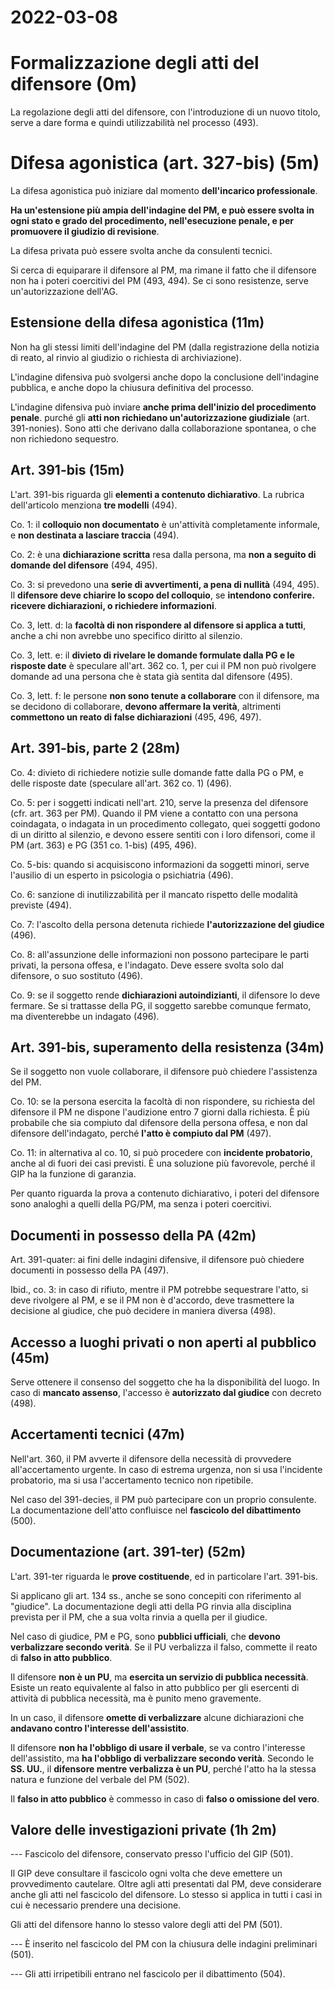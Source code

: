 # 2022-03-08

<!-- vim:set spelllang=it: -->
# Formalizzazione degli atti del difensore (0m)

La regolazione degli atti del difensore, con l'introduzione di un nuovo titolo, serve a dare forma e quindi utilizzabilità nel processo (493).

# Difesa agonistica (art. 327-bis) (5m)

La difesa agonistica può iniziare dal momento **dell'incarico professionale**.

**Ha un'estensione più ampia dell'indagine del PM, e può essere svolta in ogni stato e grado del procedimento, nell'esecuzione penale, e per promuovere il giudizio di revisione**.

La difesa privata può essere svolta anche da consulenti tecnici.

Si cerca di equiparare il difensore al PM, ma rimane il fatto che il difensore non ha i poteri coercitivi del PM (493, 494).
Se ci sono resistenze, serve un'autorizzazione dell'AG.

## Estensione della difesa agonistica (11m)

Non ha gli stessi limiti dell'indagine del PM (dalla registrazione della notizia di reato, al rinvio al giudizio o richiesta di archiviazione).

L'indagine difensiva può svolgersi anche dopo la conclusione dell'indagine pubblica, e anche dopo la chiusura definitiva del processo.

L'indagine difensiva può inviare **anche prima dell'inizio del procedimento penale**. purché gli **atti non richiedano un'autorizzazione giudiziale** (art. 391-nonies).
Sono atti che derivano dalla collaborazione spontanea, o che non richiedono sequestro.

## Art. 391-bis (15m)

L'art. 391-bis riguarda gli **elementi a contenuto dichiarativo**.
La rubrica dell'articolo menziona **tre modelli** (494).

Co. 1: il **colloquio non documentato** è un'attività completamente informale, e **non destinata a lasciare traccia** (494).

Co. 2: è una **dichiarazione scritta** resa dalla persona, ma **non a seguito di domande del difensore** (494, 495).

Co. 3: si prevedono una **serie di avvertimenti, a pena di nullità** (494, 495).
Il **difensore deve chiarire lo scopo del colloquio**, se **intendono conferire. ricevere dichiarazioni, o richiedere informazioni**.

Co. 3, lett. d: la **facoltà di non rispondere al difensore si applica a tutti**, anche a chi non avrebbe uno specifico diritto al silenzio.

Co. 3, lett. e: il **divieto di rivelare le domande formulate dalla PG e le risposte date** è speculare all'art. 362 co. 1, per cui il PM non può rivolgere domande ad una persona che è stata già sentita dal difensore (495).

Co. 3, lett. f: le persone **non sono tenute a collaborare** con il difensore, ma se decidono di collaborare, **devono affermare la verità**, altrimenti **commettono un reato di false dichiarazioni** (495, 496, 497).

## Art. 391-bis, parte 2 (28m)

Co. 4: divieto di richiedere notizie sulle domande fatte dalla PG o PM, e delle risposte date (speculare all'art. 362 co. 1) (496).

Co. 5: per i soggetti indicati nell'art. 210, serve la presenza del difensore (cfr. art. 363 per PM).
Quando il PM viene a contatto con una persona coindagata, o indagata in un procedimento collegato, quei soggetti godono di un diritto al silenzio, e devono essere sentiti con i loro difensori, come il PM (art. 363) e PG (351 co. 1-bis) (495, 496).

Co. 5-bis: quando si acquisiscono informazioni da soggetti minori, serve l'ausilio di un esperto in psicologia o psichiatria (496).

Co. 6: sanzione di inutilizzabilità per il mancato rispetto delle modalità previste (494).

Co. 7: l'ascolto della persona detenuta richiede **l'autorizzazione del giudice** (496).

Co. 8: all'assunzione delle informazioni non possono partecipare le parti privati, la persona offesa, e l'indagato.
Deve essere svolta solo dal difensore, o suo sostituto (496).

Co. 9: se il soggetto rende **dichiarazioni autoindizianti**, il difensore lo deve fermare.
Se si trattasse della PG, il soggetto sarebbe comunque fermato, ma diventerebbe un indagato (496).

## Art. 391-bis, superamento della resistenza (34m)

Se il soggetto non vuole collaborare, il difensore può chiedere l'assistenza del PM.

Co. 10: se la persona esercita la facoltà di non rispondere, su richiesta del difensore il PM ne dispone l'audizione entro 7 giorni dalla richiesta.
È più probabile che sia compiuto dal difensore della persona offesa, e non dal difensore dell'indagato, perché **l'atto è compiuto dal PM** (497).

Co. 11: in alternativa al co. 10, si può procedere con **incidente probatorio**, anche al di fuori dei casi previsti.
È una soluzione più favorevole, perché il GIP ha la funzione di garanzia.

Per quanto riguarda la prova a contenuto dichiarativo, i poteri del difensore sono analoghi a quelli della PG/PM, ma senza i poteri coercitivi.

## Documenti in possesso della PA (42m)

Art. 391-quater: ai fini delle indagini difensive, il difensore può chiedere documenti in possesso della PA (497).

Ibid., co. 3: in caso di rifiuto, mentre il PM potrebbe sequestrare l'atto, si deve rivolgere al PM, e se il PM non è d'accordo, deve trasmettere la decisione al giudice, che può decidere in maniera diversa (498).

## Accesso a luoghi privati o non aperti al pubblico (45m)

Serve ottenere il consenso del soggetto che ha la disponibilità del luogo.
In caso di **mancato assenso**, l'accesso è **autorizzato dal giudice** con decreto (498).

## Accertamenti tecnici (47m)

Nell'art. 360, il PM avverte il difensore della necessità di provvedere all'accertamento urgente.
In caso di estrema urgenza, non si usa l'incidente probatorio, ma si usa l'accertamento tecnico non ripetibile.

Nel caso del 391-decies, il PM può partecipare con un proprio consulente.
La documentazione dell'atto confluisce nel **fascicolo del dibattimento** (500).

## Documentazione (art. 391-ter) (52m)

L'art. 391-ter riguarda le **prove costituende**, ed in particolare l'art. 391-bis.

Si applicano gli art. 134 ss., anche se sono concepiti con riferimento al "giudice".
La documentazione degli atti della PG rinvia alla disciplina prevista per il PM, che a sua volta rinvia a quella per il giudice.

Nel caso di giudice, PM e PG, sono **pubblici ufficiali**, che **devono verbalizzare secondo verità**.
Se il PU verbalizza il falso, commette il reato di **falso in atto pubblico**.

Il difensore **non è un PU**, ma **esercita un servizio di pubblica necessità**.
Esiste un reato equivalente al falso in atto pubblico per gli esercenti di attività di pubblica necessità, ma è punito meno gravemente.

In un caso, il difensore **omette di verbalizzare** alcune dichiarazioni che **andavano contro l'interesse dell'assistito**.

Il difensore **non ha l'obbligo di usare il verbale**, se va contro l'interesse dell'assistito, ma **ha l'obbligo di verbalizzare secondo verità**.
Secondo le **SS. UU.**, il **difensore mentre verbalizza è un PU**, perché l'atto ha la stessa natura e funzione del verbale del PM (502).

Il **falso in atto pubblico** è commesso in caso di **falso o omissione del vero**.

## Valore delle investigazioni private (1h 2m)

--- Fascicolo del difensore, conservato presso l'ufficio del GIP (501).

Il GIP deve consultare il fascicolo ogni volta che deve emettere un provvedimento cautelare.
Oltre agli atti presentati dal PM, deve considerare anche gli atti nel fascicolo del difensore.
Lo stesso si applica in tutti i casi in cui è necessario prendere una decisione.

Gli atti del difensore hanno lo stesso valore degli atti del PM (501).

--- È inserito nel fascicolo del PM con la chiusura delle indagini preliminari (501).

--- Gli atti irripetibili entrano nel fascicolo per il dibattimento (504).
